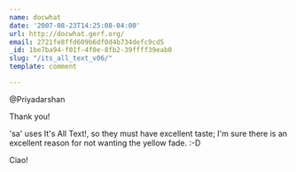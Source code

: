 ```yaml
---
name: docwhat
date: '2007-08-23T14:25:08-04:00'
url: http://docwhat.gerf.org/
email: 2721fe8ffd609b6df0d4b734defc9cd5
_id: 1be7ba94-f01f-4f0e-8fb2-39ffff39eab0
slug: "/its_all_text_v06/"
template: comment

---
```


@Priyadarshan

Thank you!

'sa' uses It's All Text!, so they must have excellent taste; I'm sure there is an excellent reason for not wanting the yellow fade. :-D

Ciao!
